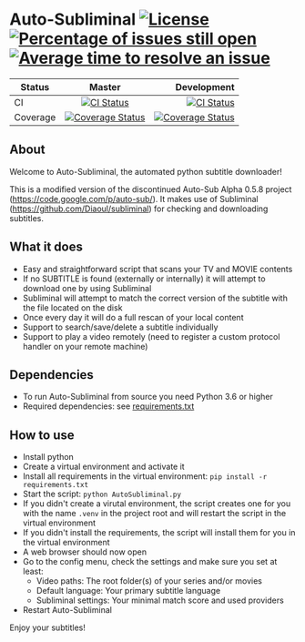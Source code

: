 Auto-Subliminal [![License](https://img.shields.io/github/license/h3llrais3r/Auto-Subliminal.svg)](https://github.com/h3llrais3r/Auto-Subliminal/blob/master/LICENSE) [![Percentage of issues still open](http://isitmaintained.com/badge/open/h3llrais3r/Auto-Subliminal.svg)](http://isitmaintained.com/project/h3llrais3r/Auto-Subliminal "Percentage of issues still open") [![Average time to resolve an issue](http://isitmaintained.com/badge/resolution/h3llrais3r/Auto-Subliminal.svg)](http://isitmaintained.com/project/h3llrais3r/Auto-Subliminal "Average time to resolve an issue")
===============

| Status | Master | Development |
| -------|:------:| -----------:|
| CI | [![CI Status](https://github.com/h3llrais3r/Auto-Subliminal/actions/workflows/ci.yaml/badge.svg?branch=master)](https://github.com/h3llrais3r/Auto-Subliminal/actions/workflows/ci.yaml?query=branch:master) | [![CI Status](https://github.com/h3llrais3r/Auto-Subliminal/actions/workflows/ci.yaml/badge.svg?branch=development)](https://github.com/h3llrais3r/Auto-Subliminal/actions/workflows/ci.yaml?query=branch:development) |
| Coverage | [![Coverage Status](https://coveralls.io/repos/github/h3llrais3r/Auto-Subliminal/badge.svg?branch=master)](https://coveralls.io/github/h3llrais3r/Auto-Subliminal?branch=master) | [![Coverage Status](https://coveralls.io/repos/github/h3llrais3r/Auto-Subliminal/badge.svg?branch=development)](https://coveralls.io/github/h3llrais3r/Auto-Subliminal?branch=development) |

About
-----

Welcome to Auto-Subliminal, the automated python subtitle downloader!

This is a modified version of the discontinued Auto-Sub Alpha 0.5.8 project (https://code.google.com/p/auto-sub/).
It makes use of Subliminal (https://github.com/Diaoul/subliminal) for checking and downloading subtitles.

What it does
------------

 * Easy and straightforward script that scans your TV and MOVIE contents
 * If no SUBTITLE is found (externally or internally) it will attempt to download one by using Subliminal
 * Subliminal will attempt to match the correct version of the subtitle with the file located on the disk
 * Once every day it will do a full rescan of your local content
 * Support to search/save/delete a subtitle individually
 * Support to play a video remotely (need to register a custom protocol handler on your remote machine)

Dependencies
------------

 * To run Auto-Subliminal from source you need Python 3.6 or higher
 * Required dependencies: see [requirements.txt](requirements.txt)

How to use
----------

 * Install python
 * Create a virtual environment and activate it
 * Install all requirements in the virtual environment: `pip install -r requirements.txt`
 * Start the script: `python AutoSubliminal.py`
 * If you didn't create a virutal environment, the script creates one for you with the name `.venv` in the project root and will restart the script in the virtual environment
 * If you didn't install the requirements, the script will install them for you in the virtual environment
 * A web browser should now open
 * Go to the config menu, check the settings and make sure you set at least:
    * Video paths: The root folder(s) of your series and/or movies
    * Default language: Your primary subtitle language
    * Subliminal settings: Your minimal match score and used providers
 * Restart Auto-Subliminal

Enjoy your subtitles!

